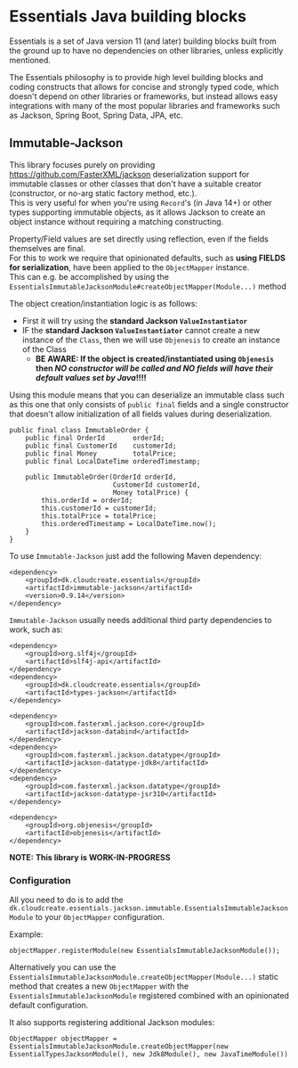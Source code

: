 # Essentials Java building blocks

Essentials is a set of Java version 11 (and later) building blocks built from the ground up to have no dependencies on other libraries, unless explicitly mentioned.

The Essentials philosophy is to provide high level building blocks and coding constructs that allows for concise and strongly typed code, which doesn't depend on other libraries or frameworks, but
instead allows easy integrations with many of the most popular libraries and frameworks such as Jackson, Spring Boot, Spring Data, JPA, etc.

## Immutable-Jackson

This library focuses purely on providing https://github.com/FasterXML/jackson deserialization support for immutable classes or other classes that don't have a suitable creator
(constructor, or no-arg static factory method, etc.).  
This is very useful for when you're using `Record`'s (in Java 14+) or other types supporting immutable objects, as it allows Jackson to create an object instance without requiring
a matching constructing.  

Property/Field values are set directly using reflection, even if the fields themselves are final.  
For this to work we require that opinionated defaults, such as **using FIELDS for serialization**, have been applied to the `ObjectMapper` instance.  
This can e.g. be accomplished by using the `EssentialsImmutableJacksonModule#createObjectMapper(Module...)` method

The object creation/instantiation logic is as follows:
- First it will try using the **standard Jackson `ValueInstantiator`**
- IF the **standard Jackson `ValueInstantiator`** cannot create a new instance of the `Class`, then we will use `Objenesis` to create an instance of the Class
    - **BE AWARE: If the object is created/instantiated using `Objenesis` then *NO constructor will be called and NO fields will have their default values set by Java*!!!!**

Using this module means that you can deserialize an immutable class such as this one that only consists of `public final` fields and a single constructor that doesn't allow initialization of
all fields values during deserialization.
``` 
public final class ImmutableOrder {
    public final OrderId       orderId;
    public final CustomerId    customerId;
    public final Money         totalPrice;
    public final LocalDateTime orderedTimestamp;

    public ImmutableOrder(OrderId orderId,
                          CustomerId customerId,
                          Money totalPrice) {
        this.orderId = orderId;
        this.customerId = customerId;
        this.totalPrice = totalPrice;
        this.orderedTimestamp = LocalDateTime.now();
    }
}
```

To use `Immutable-Jackson` just add the following Maven dependency:
```
<dependency>
    <groupId>dk.cloudcreate.essentials</groupId>
    <artifactId>immutable-jackson</artifactId>
    <version>0.9.14</version>
</dependency>
```

`Immutable-Jackson` usually needs additional third party dependencies to work, such as:
```
<dependency>
    <groupId>org.slf4j</groupId>
    <artifactId>slf4j-api</artifactId>
</dependency>
<dependency>
    <groupId>dk.cloudcreate.essentials</groupId>
    <artifactId>types-jackson</artifactId>
</dependency>

<dependency>
    <groupId>com.fasterxml.jackson.core</groupId>
    <artifactId>jackson-databind</artifactId>
</dependency>
<dependency>
    <groupId>com.fasterxml.jackson.datatype</groupId>
    <artifactId>jackson-datatype-jdk8</artifactId>
</dependency>
<dependency>
    <groupId>com.fasterxml.jackson.datatype</groupId>
    <artifactId>jackson-datatype-jsr310</artifactId>
</dependency>

<dependency>
    <groupId>org.objenesis</groupId>
    <artifactId>objenesis</artifactId>
</dependency>
```

**NOTE:**
**This library is WORK-IN-PROGRESS**

### Configuration

All you need to do is to add the `dk.cloudcreate.essentials.jackson.immutable.EssentialsImmutableJacksonModule` to your `ObjectMapper`
configuration.

Example:

```
objectMapper.registerModule(new EssentialsImmutableJacksonModule());
```

Alternatively you can use the `EssentialsImmutableJacksonModule.createObjectMapper(Module...)` static method that creates a new
`ObjectMapper` with the `EssentialsImmutableJacksonModule` registered combined with an opinionated default configuration.

It also supports registering additional Jackson modules:

```
ObjectMapper objectMapper = EssentialsImmutableJacksonModule.createObjectMapper(new EssentialTypesJacksonModule(), new Jdk8Module(), new JavaTimeModule())
```